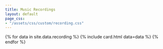 ```yaml
---
title: Music Recordings
layout: default
page_css:
- "/assets/css/custom/recording.css"
---
```


<div id="recording" class="row container-main">
	{% for data in site.data.recording %}
		{% include card.html data=data %}
	{% endfor %}
</div>
